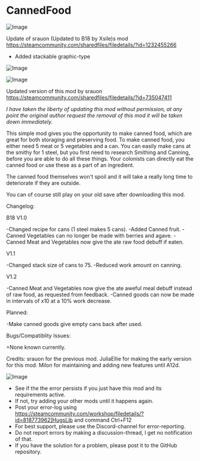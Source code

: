 # CannedFood

![Image](https://i.imgur.com/buuPQel.png)

Update of srauon (Updated to B18 by Xsile)s mod
https://steamcommunity.com/sharedfiles/filedetails/?id=1232455266

- Added stackable graphic-type

![Image](https://i.imgur.com/pufA0kM.png)

	
![Image](https://i.imgur.com/Z4GOv8H.png)

Updated version of this mod by srauon https://steamcommunity.com/sharedfiles/filedetails/?id=735047411

*I have taken the liberty of updating this mod without permission, at any point the original author request the removal of this mod it will be taken down immediately.*

This simple mod gives you the opportunity to make canned food, which are great for both storaging and preserving food. To make canned food, you either need 5 meat or 5 vegetables and a can. You can easily make cans at the smithy for 1 steel, but you first need to research Smithing and Canning, before you are able to do all these things. Your colonists can directly eat the canned food or use these as a part of an ingredient.

The canned food themselves won't spoil and it will take a really long time to deteriorate if they are outside.

You can of course still play on your old save after downloading this mod.

Changelog:

B18 V1.0

-Changed recipe for cans (1 steel makes 5 cans).
-Added Canned fruit.
-Canned Vegetables can no longer be made with berries and agave.
-Canned Meat and Vegetables now give the ate raw food debuff if eaten.

V1.1

-Changed stack size of cans to 75.
-Reduced work amount on canning.

V1.2

-Canned Meat and Vegetables now give the ate aweful meal debuff instead of raw food, as requested from feedback.
-Canned goods can now be made in intervals of x10 at a 10% work decrease.


Planned:

-Make canned goods give empty cans back after used.


Bugs/Compatiblity Issues:

=None known currently.


Credits:
srauon for the previous mod.
JuliaEllie for making the early version for this mod.
Milon for maintaining and adding new features until A12d.

![Image](https://i.imgur.com/PwoNOj4.png)



-  See if the the error persists if you just have this mod and its requirements active.
-  If not, try adding your other mods until it happens again.
-  Post your error-log using https://steamcommunity.com/workshop/filedetails/?id=818773962]HugsLib and command Ctrl+F12
-  For best support, please use the Discord-channel for error-reporting.
-  Do not report errors by making a discussion-thread, I get no notification of that.
-  If you have the solution for a problem, please post it to the GitHub repository.




